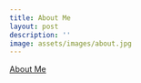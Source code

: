 ```yaml
---
title: About Me
layout: post
description: ''
image: assets/images/about.jpg
---
```


<a href="/about"> About Me </a>
